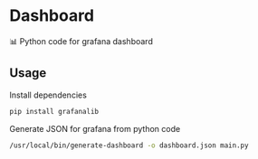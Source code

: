 # Dashboard

:bar_chart: Python code for grafana dashboard

## Usage

Install dependencies

```sh
pip install grafanalib
```

Generate JSON for grafana from python code

```sh
/usr/local/bin/generate-dashboard -o dashboard.json main.py
```
